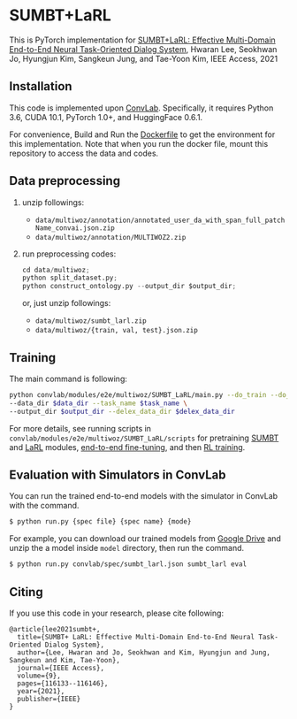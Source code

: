 
# SUMBT+LaRL

This is PyTorch implementation for [SUMBT+LaRL: Effective Multi-Domain End-to-End Neural Task-Oriented Dialog System](https://ieeexplore.ieee.org/document/9514885),
Hwaran Lee, Seokhwan Jo, Hyungjun Kim, Sangkeun Jung, and Tae-Yoon Kim,
IEEE Access, 2021

## Installation

This code is implemented upon [ConvLab][1]. 
Specifically, it requires Python 3.6, CUDA 10.1, PyTorch 1.0+, and HuggingFace 0.6.1.

For convenience, Build and Run the [Dockerfile](Dockerfile) to get the environment for this implementation.
Note that when you run the docker file, mount this repository to access the data and codes.

## Data preprocessing
1. unzip followings:
   - `data/multiwoz/annotation/annotated_user_da_with_span_full_patchName_convai.json.zip`
   - `data/multiwoz/annotation/MULTIWOZ2.zip`

2. run preprocessing codes:
	```python
    cd data/multiwoz;
	python split_dataset.py;
	python construct_ontology.py --output_dir $output_dir;
	```
	or, just unzip followings:
   - `data/multiwoz/sumbt_larl.zip`
   - `data/multiwoz/{train, val, test}.json.zip`

## Training

The main command is following:

```bash
python convlab/modules/e2e/multiwoz/SUMBT_LaRL/main.py --do_train --do_eval \
--data_dir $data_dir --task_name $task_name \
--output_dir $output_dir --delex_data_dir $delex_data_dir
```

For more details, see running scripts in `convlab/modules/e2e/multiwoz/SUMBT_LaRL/scripts` for pretraining [SUMBT][2] and [LaRL][3] modules, [end-to-end fine-tuning][4], and then [RL training][5].

## Evaluation with Simulators in ConvLab
You can run the trained end-to-end models with the simulator in ConvLab with the command.

```bash
$ python run.py {spec file} {spec name} {mode}
```

For example, you can download our trained models from [Google Drive](https://drive.google.com/file/d/1NnhkQFFepxb87DZNiTiI8GG5-N6yHtQ2/view?usp=sharing) and unzip the a model inside `model` directory, then run the command.
```bash
$ python run.py convlab/spec/sumbt_larl.json sumbt_larl eval
```



## Citing
If you use this code in your research, please cite following:
```text
@article{lee2021sumbt+,
  title={SUMBT+ LaRL: Effective Multi-Domain End-to-End Neural Task-Oriented Dialog System},
  author={Lee, Hwaran and Jo, Seokhwan and Kim, Hyungjun and Jung, Sangkeun and Kim, Tae-Yoon},
  journal={IEEE Access},
  volume={9},
  pages={116133--116146},
  year={2021},
  publisher={IEEE}
}
```

[1]: https://github.com/ConvLab/ConvLab
[2]: convlab/modules/e2e/multiwoz/SUMBT_LaRL/scripts/exp_sumbt_larl_ptr_sumbt.pl
[3]: convlab/modules/e2e/multiwoz/SUMBT_LaRL/scripts/exp_sumbt_larl_ptr_larl.pl
[4]: convlab/modules/e2e/multiwoz/SUMBT_LaRL/scripts/exp_sumbt_larl_finetune.pl
[5]: convlab/modules/e2e/multiwoz/SUMBT_LaRL/scripts/exp_sumbt_larl_rl.pl
